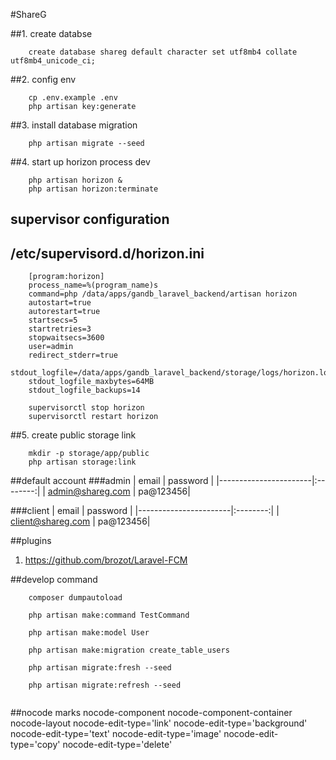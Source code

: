 #ShareG

##1. create databse
```
    create database shareg default character set utf8mb4 collate utf8mb4_unicode_ci;
```

##2. config env
```
    cp .env.example .env
    php artisan key:generate

```

##3. install database migration
```
    php artisan migrate --seed
```

##4. start up horizon process dev
```
    php artisan horizon &
    php artisan horizon:terminate

```

## supervisor configuration
## /etc/supervisord.d/horizon.ini
```
    [program:horizon]
    process_name=%(program_name)s
    command=php /data/apps/gandb_laravel_backend/artisan horizon
    autostart=true
    autorestart=true
    startsecs=5
    startretries=3
    stopwaitsecs=3600
    user=admin
    redirect_stderr=true
    stdout_logfile=/data/apps/gandb_laravel_backend/storage/logs/horizon.log
    stdout_logfile_maxbytes=64MB
    stdout_logfile_backups=14
```
```
    supervisorctl stop horizon
    supervisorctl restart horizon
```

##5. create public storage link
```
    mkdir -p storage/app/public
    php artisan storage:link
```

##default account
###admin
| email                 | password |
|-----------------------|:--------:|
| admin@shareg.com      | pa@123456|

###client
| email                 | password |
|-----------------------|:--------:|
| client@shareg.com     | pa@123456|

##plugins
1. https://github.com/brozot/Laravel-FCM

##develop command
```
    composer dumpautoload
    
    php artisan make:command TestCommand

    php artisan make:model User

    php artisan make:migration create_table_users

    php artisan migrate:fresh --seed

    php artisan migrate:refresh --seed
    
```

##nocode marks
nocode-component
nocode-component-container
nocode-layout
nocode-edit-type='link'
nocode-edit-type='background'
nocode-edit-type='text'
nocode-edit-type='image'
nocode-edit-type='copy'
nocode-edit-type='delete'

